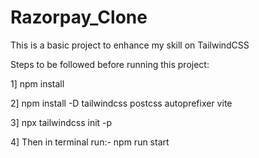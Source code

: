 # Razorpay_Clone
This is a basic project to enhance my skill on TailwindCSS

Steps to be followed before running this project:

1] npm install

2] npm install -D tailwindcss postcss autoprefixer vite

3] npx tailwindcss init -p

4] Then in terminal run:- npm run start
